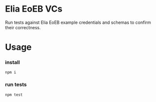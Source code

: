 # Elia EoEB VCs

Run tests against Elia EoEB example credentials and schemas to confirm their correctness.

# Usage

### install
```
npm i
```

### run tests
```
npm test
```